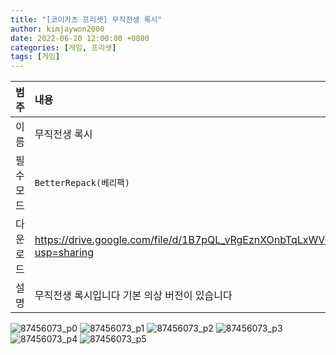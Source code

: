 ```yaml
---
title: "[코이카츠 프리셋] 무직전생 록시"
author: kimjaywon2000
date: 2022-06-20 12:00:00 +0800
categories: [게임, 프리셋]
tags: [게임]
---
```


| 범주             | 내용            |
|:----------------|:---------------|
| 이름             | 무직전생 록시  |
| 필수 모드         | `BetterRepack(베리팩)`       |
| 다운로드          | <https://drive.google.com/file/d/1B7pQL_vRgEznXOnbTqLxWVQkXDArGq1G/view?usp=sharing> |
| 설명             | 무직전생 록시입니다 기본 의상 버전이 있습니다  |

![87456073_p0](https://user-images.githubusercontent.com/76558033/174857505-8c519cea-c176-41b3-bbe3-ca4266d7f9bf.png)
![87456073_p1](https://user-images.githubusercontent.com/76558033/174857510-779b172b-55eb-46fd-96d9-d17f57ed928e.png)
![87456073_p2](https://user-images.githubusercontent.com/76558033/174857514-8b0b88e2-4c18-4d39-a61e-721d24573ab0.png)
![87456073_p3](https://user-images.githubusercontent.com/76558033/174857526-5d041130-e8df-4491-b9f7-03c468836e01.png)
![87456073_p4](https://user-images.githubusercontent.com/76558033/174857527-4ac814ae-357d-4ff6-82f6-d5177d4a57fd.png)
![87456073_p5](https://user-images.githubusercontent.com/76558033/174857529-3aa42b6e-1e59-46c5-ac0d-70384697e3d1.png)

